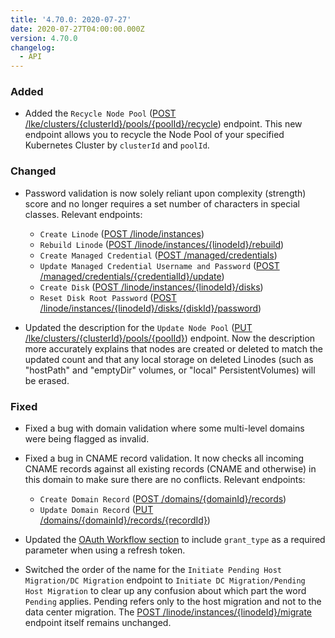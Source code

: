 ```yaml
---
title: '4.70.0: 2020-07-27'
date: 2020-07-27T04:00:00.000Z
version: 4.70.0
changelog:
  - API
---
```


### Added

- Added the `Recycle Node Pool` ([POST /lke/clusters/{clusterId}/pools/{poolId}/recycle](https://www.linode.com/docs/api/linode-kubernetes-engine-lke/#node-pool-recycle)) endpoint. This new endpoint allows you to recycle the Node Pool of your specified Kubernetes Cluster by `clusterId` and `poolId`.

### Changed

- Password validation is now solely reliant upon complexity (strength) score and no longer requires a set number of characters in special classes. Relevant endpoints:

    - `Create Linode` ([POST /linode/instances](https://www.linode.com/docs/api/linode-instances/#linode-create))
    - `Rebuild Linode` ([POST /linode/instances/{linodeId}/rebuild](https://www.linode.com/docs/api/linode-instances/#linode-rebuild))
    - `Create Managed Credential` ([POST /managed/credentials](https://www.linode.com/docs/api/managed/#managed-credential-create))
    - `Update Managed Credential Username and Password` ([POST /managed/credentials/{credentialId}/update](https://www.linode.com/docs/api/managed/#managed-credential-username-and-password-update))
    - `Create Disk` ([POST /linode/instances/{linodeId}/disks](https://www.linode.com/docs/api/linode-instances/#disk-create))
    - `Reset Disk Root Password` ([POST /linode/instances/{linodeId}/disks/{diskId}/password](https://www.linode.com/docs/api/linode-instances/#disk-root-password-reset))

- Updated the description for the `Update Node Pool` ([PUT /lke/clusters/{clusterId}/pools/{poolId}](https://www.linode.com/docs/api/linode-kubernetes-engine-lke/#node-pool-update)) endpoint. Now the description more accurately explains that nodes are created or deleted to match the updated count and that any local storage on deleted Linodes (such as "hostPath" and "emptyDir" volumes, or "local" PersistentVolumes) will be erased.

### Fixed

- Fixed a bug with domain validation where some multi-level domains were being flagged as invalid.

- Fixed a bug in CNAME record validation. It now checks all incoming CNAME records against all existing records (CNAME and otherwise) in this domain to make sure there are no conflicts. Relevant endpoints:

    - `Create Domain Record` ([POST /domains/{domainId}/records](https://www.linode.com/docs/api/domains/#domain-record-create))
    - `Update Domain Record` ([PUT /domains/{domainId}/records/{recordId}](https://www.linode.com/docs/api/domains/#domain-record-update))

- Updated the [OAuth Workflow section](https://www.linode.com/docs/api/account/#oauth-clients-list) to include `grant_type` as a required parameter when using a refresh token.

- Switched the order of the name for the `Initiate Pending Host Migration/DC Migration` endpoint to `Initiate DC Migration/Pending Host Migration` to clear up any confusion about which part the word `Pending` applies. Pending refers only to the host migration and not to the data center migration. The [POST /linode/instances/{linodeId}/migrate](https://www.linode.com/docs/api/linode-instances/#dc-migrationpending-host-migration-initiate) endpoint itself remains unchanged.

